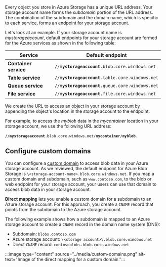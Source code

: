 Every object you store in Azure Storage has a unique URL address. Your storage account name forms the _subdomain_ portion of the URL address. The combination of the subdomain and the domain name, which is specific to each service, forms an endpoint for your storage account. 

Let's look at an example. If your storage account name is *mystorageaccount*, default endpoints for your storage account are formed for the Azure services as shown in the following table:

| Service | Default endpoint |
| --- | --- |
| **Container service** | `//`**`mystorageaccount`**`.blob.core.windows.net` |
| **Table service** | `//`**`mystorageaccount`**`.table.core.windows.net` |
| **Queue service** | `//`**`mystorageaccount`**`.queue.core.windows.net` |
| **File service** | `//`**`mystorageaccount`**`.file.core.windows.net` |

We create the URL to access an object in your storage account by appending the object's location in the storage account to the endpoint.

For example, to access the *myblob* data in the *mycontainer* location in your storage account, we use the following URL address:

`//`**`mystorageaccount`**`.blob.core.windows.net/`**`mycontainer`**`/`**`myblob`**.

## Configure custom domains

You can configure a [custom domain](/azure/storage/blobs/storage-custom-domain-name) to access blob data in your Azure storage account. As we reviewed, the default endpoint for Azure Blob Storage is `\<storage-account-name>.blob.core.windows.net`. If you map a custom domain and subdomain, such as `www.contoso.com`, to the blob or web endpoint for your storage account, your users can use that domain to access blob data in your storage account.

**Direct mapping** lets you enable a custom domain for a subdomain to an Azure storage account. For this approach, you create a `CNAME` record that points from the subdomain to the Azure storage account.

   The following example shows how a subdomain is mapped to an Azure storage account to create a `CNAME` record in the domain name system (DNS):

   - Subdomain: `blobs.contoso.com`
   - Azure storage account: `\<storage account>\.blob.core.windows.net`
   - Direct `CNAME` record: `contosoblobs.blob.core.windows.net`

:::image type="content" source="../media/custom-domains.png" alt-text="Image of the direct mapping for a custom domain.":::

